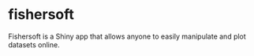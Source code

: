 # fishersoft
Fishersoft is a Shiny app that allows anyone to easily manipulate and plot datasets online. 
